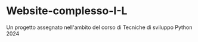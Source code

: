 # Website-complesso-I-L
Un progetto assegnato nell'ambito del corso di Tecniche di sviluppo Python 2024
